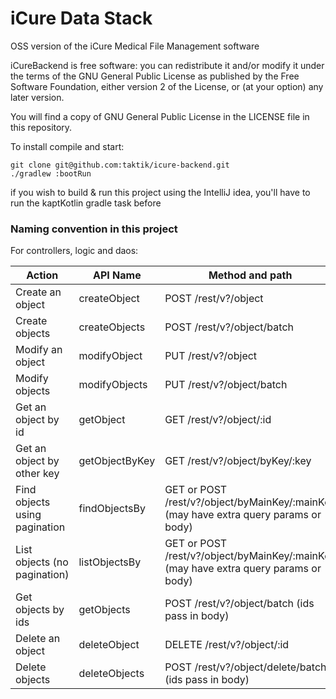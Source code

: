 # iCure Data Stack
OSS version of the iCure Medical File Management software

iCureBackend is free software: you can redistribute it and/or modify
it under the terms of the GNU General Public License as published by
the Free Software Foundation, either version 2 of the License, or
(at your option) any later version.

You will find a copy of GNU General Public License in the LICENSE file in this repository.

To install compile and start:

```
git clone git@github.com:taktik/icure-backend.git
./gradlew :bootRun
```

if you wish to build & run this project using the IntelliJ idea, you'll have to run the kaptKotlin gradle task before

### Naming convention in this project

For controllers, logic and daos:

|  Action                       |  API Name       | Method and path |
|-------------------------------|-----------------|-----------------|
| Create an object              |  createObject   | POST /rest/v?/object |
| Create objects                |  createObjects  | POST /rest/v?/object/batch |
| Modify an object              |  modifyObject   | PUT /rest/v?/object |
| Modify objects                |  modifyObjects  | PUT /rest/v?/object/batch |
| Get an object by id           |  getObject      | GET /rest/v?/object/:id |
| Get an object by other key    |  getObjectByKey | GET /rest/v?/object/byKey/:key |
| Find objects using pagination |  findObjectsBy  | GET or POST /rest/v?/object/byMainKey/:mainKey (may have extra query params or body)|
| List objects (no pagination)  |  listObjectsBy  | GET or POST /rest/v?/object/byMainKey/:mainKey (may have extra query params or body)|
| Get objects by ids | getObjects| POST /rest/v?/object/batch (ids pass in body) |
| Delete an object | deleteObject | DELETE /rest/v?/object/:id |
| Delete objects | deleteObjects | POST /rest/v?/object/delete/batch (ids pass in body) |
